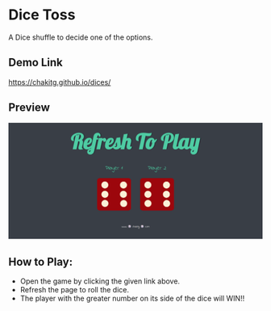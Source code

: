 # Dice Toss

A Dice shuffle to decide one of the options.

## Demo Link

<a href="https://chakitg.github.io/dices/">https://chakitg.github.io/dices/</a>

## Preview

<img src="./images/Screenshot (34).png"></img>

## How to Play:

- Open the game by clicking the given link above.
- Refresh the page to roll the dice.
- The player with the greater number on its side of the dice will WIN!!

